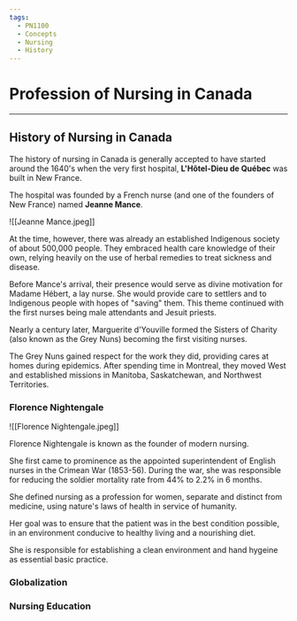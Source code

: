 ```yaml
---
tags:
  - PN1100
  - Concepts
  - Nursing
  - History
---
```


# Profession of Nursing in Canada

---


## History of Nursing in Canada

The history of nursing in Canada is generally accepted to have started around the 1640's when the very first hospital, **L'Hôtel-Dieu de Québec** was built in New France.

The hospital was founded by a French nurse (and one of the founders of New France) named **Jeanne Mance**.

![[Jeanne Mance.jpeg]]

At the time, however, there was already an established Indigenous society of about 500,000 people. They embraced health care knowledge of their own, relying heavily on the use of herbal remedies to treat sickness and disease. 

Before Mance's arrival, their presence would serve as divine motivation for Madame Hébert, a lay nurse. She would provide care to settlers and to Indigenous people with hopes of "saving" them. This theme continued with the first nurses being male attendants and Jesuit priests.

Nearly a century later, Marguerite d'Youville formed the Sisters of Charity (also known as the Grey Nuns) becoming the first visiting nurses.

The Grey Nuns gained respect for the work they did, providing cares at homes during epidemics. After spending time in Montreal, they moved West and established missions in Manitoba, Saskatchewan, and Northwest Territories.

### Florence Nightengale

![[Florence Nightengale.jpeg]]

Florence Nightengale is known as the founder of modern nursing.

She first came to prominence as the appointed superintendent of English nurses in the Crimean War (1853-56). During the war, she was responsible for reducing the soldier mortality rate from 44% to 2.2% in 6 months.

She defined nursing as a profession for women, separate and distinct from medicine, using nature's laws of health in service of humanity.

Her goal was to ensure that the patient was in the best condition possible, in an environment conducive to healthy living and a nourishing diet.

She is responsible for establishing a clean environment and hand hygeine as essential basic practice.

### Globalization




### Nursing Education


